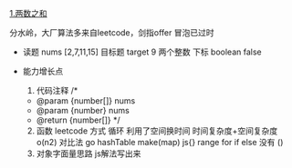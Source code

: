[1.两数之和](https://leetcode-cn.com/problems/two-sum/)

分水岭，大厂算法多来自leetcode，剑指offer
冒泡已过时

- 读题
  nums [2,7,11,15] 目标题 target 9
  两个整数   下标
  boolean false


- 能力增长点
  1. 代码注释
  /*
  * @param {number[]} nums
  * @param {number} nums
  * @return {number[]}
  */
  2. 函数
  leetcode 方式
  循环
  利用了空间换时间
  时间复杂度+空间复杂度
  o(n2)
  对比法 go hashTable make(map) js{}
  range for
  if else 没有 ()
  1. 对象字面量思路 js解法写出来